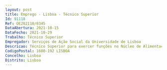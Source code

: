 ```yaml
--- 
layout: post
title: Emprego - Lisboa - Técnico Superior
Id: 91118
Ref: OE202110/0345
DataAbertura: 2021-10-15
DataFecho: 2021-10-29
Trabalho: Técnico Superior
Empregador: Serviços de Ação Social da Universidade de Lisboa
Descricao: Técnico Superior para exercer funções no Núcleo de Alimentação dos Serviços de Ação Social da Universidade de Lisboa
CodigoPostal: 1600-192 LISBOA
Concelho: Lisboa
Distrito: Lisboa
--- 
```

